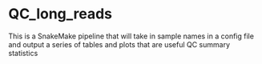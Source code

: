 # QC_long_reads

This is a SnakeMake pipeline that will take in sample names in a config file and output a series of tables and plots that are useful QC summary statistics 
